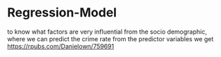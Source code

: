 # Regression-Model
 to know what factors are very influential from the socio demographic, where we can predict the crime rate from the predictor variables we get
 https://rpubs.com/Danielown/759691
